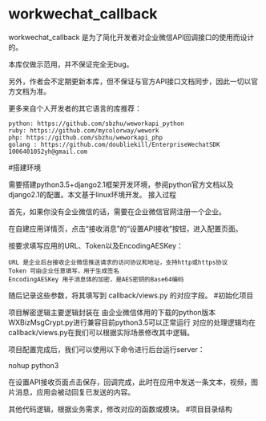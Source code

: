 # workwechat_callback
workwechat_callback 是为了简化开发者对企业微信API回调接口的使用而设计的。

本库仅做示范用，并不保证完全无bug。

另外，作者会不定期更新本库，但不保证与官方API接口文档同步，因此一切以官方文档为准。

更多来自个人开发者的其它语言的库推荐：

    python: https://github.com/sbzhu/weworkapi_python
    ruby: https://github.com/mycolorway/wework
    php: https://github.com/sbzhu/weworkapi_php
    golang : https://github.com/doubliekill/EnterpriseWechatSDK 1006401052yh@gmail.com

#搭建环境

需要搭建python3.5+django2.1框架开发环境，参阅python官方文档以及django2.1的配置。本文基于linux环境开发。
接入过程

首先，如果你没有企业微信的话，需要在企业微信官网注册一个企业。

在自建应用详情页，点击“接收消息”的“设置API接收”按钮，进入配置页面。

按要求填写应用的URL、Token以及EncodingAESKey：

    URL 是企业后台接收企业微信推送请求的访问协议和地址，支持http或https协议
    Token 可由企业任意填写，用于生成签名
    EncodingAESKey 用于消息体的加密，是AES密钥的Base64编码

随后记录这些参数，将其填写到 callback/views.py  的对应字段。
#初始化项目



项目解密逻辑主要逻辑封装在  由企业微信体用的下载的python版本WXBizMsgCrypt.py进行兼容目前python3.5可以正常运行
对应的处理逻辑均在callback/views.py在我们可以根据实际场景修改其中逻辑。

项目配置完成后，我们可以使用以下命令进行后台运行server：

nohup python3


在设置API接收页面点击保存，回调完成，此时在应用中发送一条文本，视频，图片消息，应用会被动回复已发送的内容。

其他代码逻辑，根据业务需求，修改对应的函数或模块。
#项目目录结构


